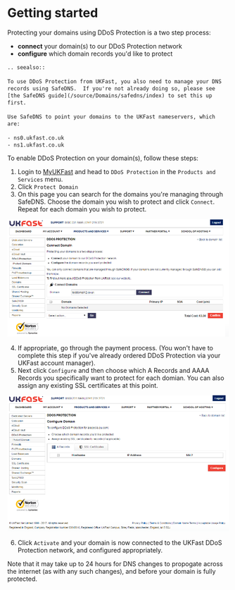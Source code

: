 # Getting started

Protecting your domains using DDoS Protection is a two step process:

- **connect** your domain(s) to our DDoS Protection network
- **configure** which domain records you'd like to protect

```eval_rst
.. seealso::

To use DDoS Protection from UKFast, you also need to manage your DNS records using SafeDNS.  If you're not already doing so, please see [the SafeDNS guide](/source/Domains/safedns/index) to set this up first.

Use SafeDNS to point your domains to the UKFast nameservers, which are:

- ns0.ukfast.co.uk
- ns1.ukfast.co.uk

```

To enable DDoS Protection on your domain(s), follow these steps:

1. Login to [MyUKFast](https://my.ukfast.co.uk) and head to `DDoS Protection` in the `Products and Services` menu.
2. Click `Protect Domain`
3. On this page you can search for the domains you're managing through SafeDNS.  Choose the domain you wish to protect and click `Connect`.  Repeat for each domain you wish to protect.

![connect](files/connect.PNG)

4. If appropriate, go through the payment process. (You won't have to complete this step if you've already ordered DDoS Protection via your UKFast account manager).
5. Next click `Configure` and then choose which A Records and AAAA Records you specifically want to protect for each domian.  You can also assign any existing SSL certificates at this point.

![configure](files/configure.PNG)

6. Click `Activate` and your domain is now connected to the UKFast DDoS Protection network, and configured appropriately.  

Note that it may take up to 24 hours for DNS changes to propogate across the internet (as with any such changes), and before your domain is fully protected.

